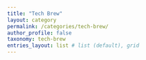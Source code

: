 ```yaml
---
title: "Tech Brew"
layout: category
permalink: /categories/tech-brew/
author_profile: false
taxonomy: tech-brew
entries_layout: list # list (default), grid
---
```


